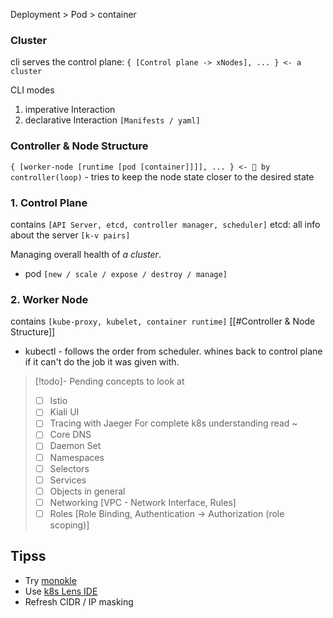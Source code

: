 Deployment > Pod > container
### Cluster
cli serves the control plane: 
`{ [Control plane -> xNodes], ... } <- a cluster`

CLI modes
1. imperative Interaction
2. declarative Interaction `[Manifests / yaml]`
### Controller & Node Structure
`{ [worker-node [runtime [pod [container]]]], ... } <- 👀 by controller(loop)` - tries to keep the node state closer to the desired state 
### 1. Control Plane
contains `[API Server, etcd, controller manager, scheduler]`
etcd: all info about the server `[k-v pairs]`

Managing overall health of *a cluster*. 
- pod `[new / scale / expose / destroy / manage]`
### 2. Worker Node
contains `[kube-proxy, kubelet, container runtime]`
[[#Controller & Node Structure]]
- kubectl - follows the order from scheduler. whines back to control plane if it can't do the job it was given with. 

> [!todo]- Pending concepts to look at
> - [ ] Istio
> - [ ] Kiali UI
> - [ ] Tracing with Jaeger
> For complete k8s understanding read ~
> - [ ] Core DNS
> - [ ] Daemon Set
> - [ ] Namespaces
> - [ ] Selectors
> - [ ] Services
> - [ ] Objects in general
> - [ ] Networking [VPC - Network Interface, Rules]
> - [ ] Roles [Role Binding, Authentication -> Authorization (role scoping)]
## Tipss

- Try [monokle](https://monokle.io/)
- Use [k8s Lens IDE](https://k8slens.dev/)
- Refresh CIDR / IP masking
